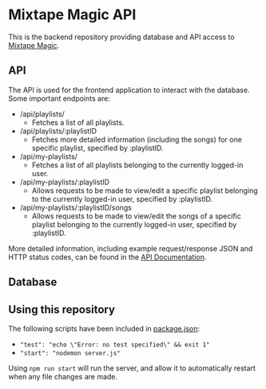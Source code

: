 # Mixtape Magic API

This is the backend repository providing database and API access to [Mixtape Magic](https://github.com/technative-academy/Mixtape-Magic).

## API

The API is used for the frontend application to interact with the database. Some important endpoints are:

- /api/playlists/
    - Fetches a list of all playlists.
- /api/playlists/:playlistID
    - Fetches more detailed information (including the songs) for one specific playlist, specified by :playlistID.
- /api/my-playlists/
    - Fetches a list of all playlists belonging to the currently logged-in user.
- /api/my-playlists/:playlistID
    - Allows requests to be made to view/edit a specific playlist belonging to the currently logged-in user, specified by :playlistID.
- /api/my-playlists/:playlistID/songs
    - Allows requests to be made to view/edit the songs of a specific playlist belonging to the currently logged-in user, specified by :playlistID.

More detailed information, including example request/response JSON and HTTP status codes, can be found in the [API Documentation](https://github.com/technative-academy/mixtape-magic-api/blob/main/docs/api.md).

## Database

## Using this repository

The following scripts have been included in [package.json](https://github.com/technative-academy/mixtape-magic-api/blob/main/package.json):

- `"test": "echo \"Error: no test specified\" && exit 1"`
- `"start": "nodemon server.js"`

Using `npm run start` will run the server, and allow it to automatically restart when any file changes are made.
